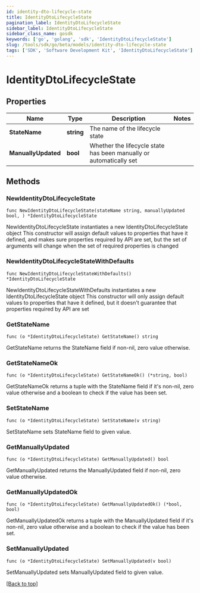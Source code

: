 ```yaml
---
id: identity-dto-lifecycle-state
title: IdentityDtoLifecycleState
pagination_label: IdentityDtoLifecycleState
sidebar_label: IdentityDtoLifecycleState
sidebar_class_name: gosdk
keywords: ['go', 'golang', 'sdk', 'IdentityDtoLifecycleState'] 
slug: /tools/sdk/go/beta/models/identity-dto-lifecycle-state
tags: ['SDK', 'Software Development Kit', 'IdentityDtoLifecycleState']
---
```


# IdentityDtoLifecycleState

## Properties

Name | Type | Description | Notes
------------ | ------------- | ------------- | -------------
**StateName** |  **string** | The name of the lifecycle state | 
**ManuallyUpdated** |  **bool** | Whether the lifecycle state has been manually or automatically set | 

## Methods

### NewIdentityDtoLifecycleState

`func NewIdentityDtoLifecycleState(stateName string, manuallyUpdated bool, ) *IdentityDtoLifecycleState`

NewIdentityDtoLifecycleState instantiates a new IdentityDtoLifecycleState object
This constructor will assign default values to properties that have it defined,
and makes sure properties required by API are set, but the set of arguments
will change when the set of required properties is changed

### NewIdentityDtoLifecycleStateWithDefaults

`func NewIdentityDtoLifecycleStateWithDefaults() *IdentityDtoLifecycleState`

NewIdentityDtoLifecycleStateWithDefaults instantiates a new IdentityDtoLifecycleState object
This constructor will only assign default values to properties that have it defined,
but it doesn't guarantee that properties required by API are set

### GetStateName

`func (o *IdentityDtoLifecycleState) GetStateName() string`

GetStateName returns the StateName field if non-nil, zero value otherwise.

### GetStateNameOk

`func (o *IdentityDtoLifecycleState) GetStateNameOk() (*string, bool)`

GetStateNameOk returns a tuple with the StateName field if it's non-nil, zero value otherwise
and a boolean to check if the value has been set.

### SetStateName

`func (o *IdentityDtoLifecycleState) SetStateName(v string)`

SetStateName sets StateName field to given value.


### GetManuallyUpdated

`func (o *IdentityDtoLifecycleState) GetManuallyUpdated() bool`

GetManuallyUpdated returns the ManuallyUpdated field if non-nil, zero value otherwise.

### GetManuallyUpdatedOk

`func (o *IdentityDtoLifecycleState) GetManuallyUpdatedOk() (*bool, bool)`

GetManuallyUpdatedOk returns a tuple with the ManuallyUpdated field if it's non-nil, zero value otherwise
and a boolean to check if the value has been set.

### SetManuallyUpdated

`func (o *IdentityDtoLifecycleState) SetManuallyUpdated(v bool)`

SetManuallyUpdated sets ManuallyUpdated field to given value.



[[Back to top]](#) 


